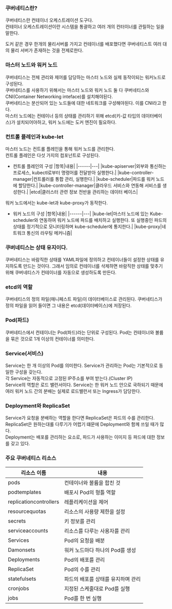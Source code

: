 ### 쿠버네티스란?
쿠버네티스란 컨테이너 오케스트레이션 도구다.  
컨테이너 오케스트레이션이란 시스템을 통괄하고 여러 개의 컨터이너를 관릴하는 일을 말한다.

도커 같은 경우 한개의 물리서버를 가지고 컨테이너를 배포했다면 쿠버네티스트 여러 대의 물리 서버가 존재하는 것을 전제로한다.  

### 마스터 노드와 워커 노드
쿠버네티스는 전체 관리와 제어를 담당하는 마스터 노드와 실제 동작이되는 워커노드로 구성된다.  
쿠버네티스를 사용하기 위해서는 마스터 노드와 워커 노드 둘 다 쿠버네티스와 CNI(Container Networking inteface)를 설치해야된다.  
쿠버네티스는 분산되어 있는 노드들에 대한 네트워크를 구성해야된다. 이를 CNI라고 한다.  
마스터 노드에는 컨테이너 등의 상태를 관리하기 위해 etcd(키-값 타입의 데이터베이스)가 설치되어야하고, 워커 노드에는 도커 엔진이 필요하다.  

### 컨트롤 플레인과 kube-let
마스터 노드는 컨트롤 플레인을 통해 워커 노드를 관리한다.  
컨트롤 플레인은 다섯 가지의 컴포넌트로 구성된다.  
- 컨트롤 플레인의 구성
|항목|내용|
|------|---|
|kube-apiserver|외부와 통신하는 프로세스, kubectl로부터 명령어를 전달받아 실행한다.|
|kube-controller-manager|컨트롤러를 통합 관리, 실행한다.|
|kube-scheduler|파드를 워커 노드에 할당한다.|
|kube-controller-manager|클라우드 서비스와 연동해 서비스를 생성한다.|
|etcd|클러스터 관련 정보 전반을 관리하는 데이터 베이스|

워커 노드에서는 kube-let과 kube-proxy가 동작한다.
- 워커 노드의 구성
|항목|내용|
|------|---|
|kube-let|마스터 노드에 있는 Kube-scheduler와 연동하여 워커 노드에 파드를 배치하고 실행한다. 또 실행중인 파드의 상태를 정기적으로 모니터링하며 kube-scheduler에 통지한다.|
|kube-proxy|네트워크 통신의 라우팅 메커니즘|

### 쿠버네티스는 상태 유지이다.
쿠버네티스는 바람직한 상태를 YAML파일에 정의하고 컨테이너들이 설정한 상태를 유지하도록 만드는 것이다. 그래서 임의로 컨테이너를 삭제하면 바람직한 상태를 맞추기 위해 쿠버네티스가 컨테이너를 자동으로 생성하도록 만든다.  

### etcd의 역할
쿠버네티스의 정의 파일(매니페스트 파일)이 데이터베이스로 관리된다. 쿠버네티스가 정의 파일을 읽어 들이면 그 내용은 etcd(데이터베이스)에 저장된다.  

### Pod(파드)
쿠버네티스에서 컨테이너는 Pod(파드)라는 단위로 구성된다. Pod는 컨테이너와 볼륨을 묶은 것으로 1개 이상의 컨테이너를 의미한다.  

### Service(서비스)
Service는 한 개 이상의 Pod를 의미한다. Service가 관리하는 Pod는 기본적으로 동일한 구성을 갖는다.  
각 Service는 자동적으로 고정된 IP주소를 부여 받는다.(Cluster IP)  
Service의 역할은 로드 밸런서이다. Service는 한 워커 노드 안으로 국하되기 때문에 여러 워커 노드 간의 분배는 실제로 로드밸런서 또는 Ingress가 담당한다.  

### Deployment와 ReplicaSet
Service가 요청을 분배하는 역할을 한다면 ReplicaSet은 파드의 수를 관리한다.  
ReplicaSet은 원하는대롤 다루기가 어렵기 떄문에 Deployment와 함께 쓰일 때가 많다.  
Deployment는 배포를 관리하는 요소로, 파드가 사용하는 이미지 등 파드에 대한 정보를 갖고 있다.  

### 주요 쿠버네티스 리소스
|리소스 이름|내용|
|------|---|
|pods|컨테이너와 볼륨을 합친 것|
|podtemplates|배포시 Pod의 형틀 역할|
|replicationcontrollers|레플리케이션을 제어|
|resourcequotas|리소스의 사용량 제한을 설정|
|secrets|키 정보를 관리|
|serviceaccounts|리소스를 다루는 사용자를 관리|
|Services|Pod의 요청을 배분|
|Damonsets|워커 노드마다 하나의 Pod를 생성|
|Deployments|Pod의 배포를 관리|
|ReplicaSet|Pod의 수를 관리|
|statefulsets|파드의 배포를 상태를 유지하며 관리|
|cronjobs|지정된 스케줄대로 Pod를 실행|
|jobs|Pod를 한 번 실행|

